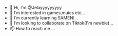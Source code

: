- 👋 Hi, I’m @Jelayyyyyyyyy
- 👀 I’m interested in games,muics etc...
- 🌱 I’m currently learning SAMENI...
- 💞️ I’m looking to collaborate on Tiktok(I'm newbie)...
- 📫 How to reach me ...

<!---
Jelayyyyyyyyy/Jelayyyyyyyyy is a ✨ special ✨ repository because its `README.md` (this file) appears on your GitHub profile.
You can click the Preview link to take a look at your changes.
--->
